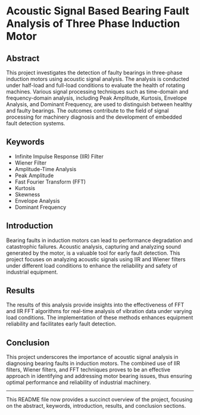 # Acoustic Signal Based Bearing Fault Analysis of Three Phase Induction Motor

## Abstract
This project investigates the detection of faulty bearings in three-phase induction motors using acoustic signal analysis. The analysis is conducted under half-load and full-load conditions to evaluate the health of rotating machines. Various signal processing techniques such as time-domain and frequency-domain analysis, including Peak Amplitude, Kurtosis, Envelope Analysis, and Dominant Frequency, are used to distinguish between healthy and faulty bearings. The outcomes contribute to the field of signal processing for machinery diagnosis and the development of embedded fault detection systems.

## Keywords
- Infinite Impulse Response (IIR) Filter
- Wiener Filter
- Amplitude-Time Analysis
- Peak Amplitude
- Fast Fourier Transform (FFT)
- Kurtosis
- Skewness
- Envelope Analysis
- Dominant Frequency

## Introduction
Bearing faults in induction motors can lead to performance degradation and catastrophic failures. Acoustic analysis, capturing and analyzing sound generated by the motor, is a valuable tool for early fault detection. This project focuses on analyzing acoustic signals using IIR and Wiener filters under different load conditions to enhance the reliability and safety of industrial equipment.

## Results
The results of this analysis provide insights into the effectiveness of FFT and IIR FFT algorithms for real-time analysis of vibration data under varying load conditions. The implementation of these methods enhances equipment reliability and facilitates early fault detection.

## Conclusion
This project underscores the importance of acoustic signal analysis in diagnosing bearing faults in induction motors. The combined use of IIR filters, Wiener filters, and FFT techniques proves to be an effective approach in identifying and addressing motor bearing issues, thus ensuring optimal performance and reliability of industrial machinery.

---

This README file now provides a succinct overview of the project, focusing on the abstract, keywords, introduction, results, and conclusion sections.

